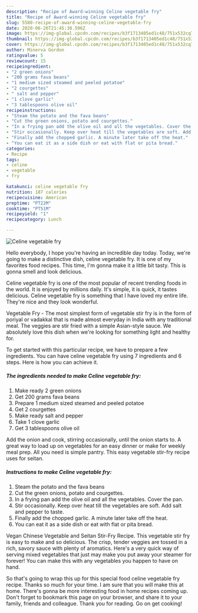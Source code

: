 ```yaml
---
description: "Recipe of Award-winning Celine vegetable fry"
title: "Recipe of Award-winning Celine vegetable fry"
slug: 5580-recipe-of-award-winning-celine-vegetable-fry
date: 2020-06-26T21:45:38.596Z
image: https://img-global.cpcdn.com/recipes/b3f1713405ed1c48/751x532cq70/celine-vegetable-fry-recipe-main-photo.jpg
thumbnail: https://img-global.cpcdn.com/recipes/b3f1713405ed1c48/751x532cq70/celine-vegetable-fry-recipe-main-photo.jpg
cover: https://img-global.cpcdn.com/recipes/b3f1713405ed1c48/751x532cq70/celine-vegetable-fry-recipe-main-photo.jpg
author: Minerva Gordon
ratingvalue: 5
reviewcount: 15
recipeingredient:
- "2 green onions"
- "200 grams fava beans"
- "1 medium sized steamed and peeled potatoe"
- "2 courgettes"
- " salt and pepper"
- "1 clove garlic"
- "3 tablespoons olive oil"
recipeinstructions:
- "Steam the potato and the fava beans"
- "Cut the green onions, potato and courgettes."
- "In a frying pan add the olive oil and all the vegetables. Cover the pan."
- "Stir occasionally. Keep over heat till the vegetables are soft. Add salt and pepper to taste."
- "Finally add the chopped garlic. A minute later take off the heat."
- "You can eat it as a side dish or eat with flat or pita bread."
categories:
- Recipe
tags:
- celine
- vegetable
- fry

katakunci: celine vegetable fry 
nutrition: 187 calories
recipecuisine: American
preptime: "PT22M"
cooktime: "PT51M"
recipeyield: "1"
recipecategory: Lunch

---
```



![Celine vegetable fry](https://img-global.cpcdn.com/recipes/b3f1713405ed1c48/751x532cq70/celine-vegetable-fry-recipe-main-photo.jpg)

Hello everybody, I hope you're having an incredible day today. Today, we're going to make a distinctive dish, celine vegetable fry. It is one of my favorites food recipes. This time, I'm gonna make it a little bit tasty. This is gonna smell and look delicious.

Celine vegetable fry is one of the most popular of recent trending foods in the world. It is enjoyed by millions daily. It's simple, it is quick, it tastes delicious. Celine vegetable fry is something that I have loved my entire life. They're nice and they look wonderful.

Vegetable Fry - The most simplest form of vegetable stir fry is in the form of poriyal or vadakkal that is made almost everyday in India with any traditional meal. The veggies are stir fried with a simple Asian-style sauce. We absolutely love this dish when we&#39;re looking for something light and healthy for.


To get started with this particular recipe, we have to prepare a few ingredients. You can have celine vegetable fry using 7 ingredients and 6 steps. Here is how you can achieve it.

<!--inarticleads1-->

##### The ingredients needed to make Celine vegetable fry:

1. Make ready 2 green onions
1. Get 200 grams fava beans
1. Prepare 1 medium sized steamed and peeled potatoe
1. Get 2 courgettes
1. Make ready  salt and pepper
1. Take 1 clove garlic
1. Get 3 tablespoons olive oil


Add the onion and cook, stirring occasionally, until the onion starts to. A great way to load up on vegetables for an easy dinner or make for weekly meal prep. All you need is simple pantry. This easy vegetable stir-fry recipe uses for seitan. 

<!--inarticleads2-->

##### Instructions to make Celine vegetable fry:

1. Steam the potato and the fava beans
1. Cut the green onions, potato and courgettes.
1. In a frying pan add the olive oil and all the vegetables. Cover the pan.
1. Stir occasionally. Keep over heat till the vegetables are soft. Add salt and pepper to taste.
1. Finally add the chopped garlic. A minute later take off the heat.
1. You can eat it as a side dish or eat with flat or pita bread.


Vegan Chinese Vegetable and Seitan Stir-Fry Recipe. This vegetable stir fry is easy to make and so delicious. The crisp, tender veggies are tossed in a rich, savory sauce with plenty of aromatics. Here&#39;s a very quick way of serving mixed vegetables that just may make you put away your steamer for forever! You can make this with any vegetables you happen to have on hand. 

So that's going to wrap this up for this special food celine vegetable fry recipe. Thanks so much for your time. I am sure that you will make this at home. There's gonna be more interesting food in home recipes coming up. Don't forget to bookmark this page on your browser, and share it to your family, friends and colleague. Thank you for reading. Go on get cooking!
